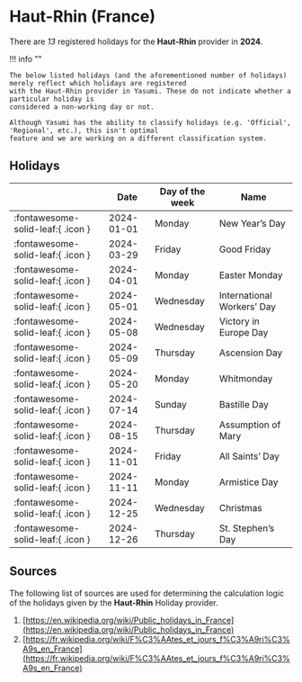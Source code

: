 # Haut-Rhin (France)

There are _13_ registered holidays for the **Haut-Rhin** provider in **2024**.

!!! info ""

    The below listed holidays (and the aforementioned number of holidays) merely reflect which holidays are registered
    with the Haut-Rhin provider in Yasumi. These do not indicate whether a particular holiday is
    considered a non-working day or not.

    Although Yasumi has the ability to classify holidays (e.g. 'Official', 'Regional', etc.), this isn't optimal
    feature and we are working on a different classification system.

## Holidays

|     | Date | Day of the week | Name |
| --- | ---- | --------------- | ---- |
| :fontawesome-solid-leaf:{ .icon } | 2024-01-01 | Monday | New Year’s Day |
| :fontawesome-solid-leaf:{ .icon } | 2024-03-29 | Friday | Good Friday |
| :fontawesome-solid-leaf:{ .icon } | 2024-04-01 | Monday | Easter Monday |
| :fontawesome-solid-leaf:{ .icon } | 2024-05-01 | Wednesday | International Workers’ Day |
| :fontawesome-solid-leaf:{ .icon } | 2024-05-08 | Wednesday | Victory in Europe Day |
| :fontawesome-solid-leaf:{ .icon } | 2024-05-09 | Thursday | Ascension Day |
| :fontawesome-solid-leaf:{ .icon } | 2024-05-20 | Monday | Whitmonday |
| :fontawesome-solid-leaf:{ .icon } | 2024-07-14 | Sunday | Bastille Day |
| :fontawesome-solid-leaf:{ .icon } | 2024-08-15 | Thursday | Assumption of Mary |
| :fontawesome-solid-leaf:{ .icon } | 2024-11-01 | Friday | All Saints’ Day |
| :fontawesome-solid-leaf:{ .icon } | 2024-11-11 | Monday | Armistice Day |
| :fontawesome-solid-leaf:{ .icon } | 2024-12-25 | Wednesday | Christmas |
| :fontawesome-solid-leaf:{ .icon } | 2024-12-26 | Thursday | St. Stephen’s Day |

## Sources

The following list of sources are used for determining the calculation logic of
the holidays given by the **Haut-Rhin** Holiday provider.

1. [https://en.wikipedia.org/wiki/Public_holidays_in_France](https://en.wikipedia.org/wiki/Public_holidays_in_France)
1. [https://fr.wikipedia.org/wiki/F%C3%AAtes_et_jours_f%C3%A9ri%C3%A9s_en_France](https://fr.wikipedia.org/wiki/F%C3%AAtes_et_jours_f%C3%A9ri%C3%A9s_en_France)
